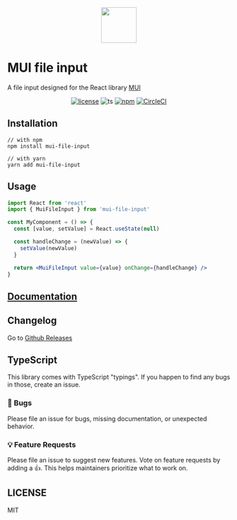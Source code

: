 <div align="center">
  <img src="https://viclafouch.github.io/mui-file-input/img/logo.svg" width="80" />
</div>
<h1>MUI file input</h1>
  <p>A file input designed for the React library <a href="https://mui.com/">MUI</a></p>
</div>
<div align="center">

[![license](https://img.shields.io/badge/license-MIT-blue.svg)](https://github.com/viclafouch/mui-file-input/blob/main/LICENSE)
![ts](https://badgen.net/badge/Built%20With/TypeScript/blue)
[![npm](https://img.shields.io/npm/v/mui-file-input)](https://www.npmjs.com/package/mui-file-input)
[![CircleCI](https://circleci.com/gh/viclafouch/mui-file-input/tree/master.svg?style=svg)](https://circleci.com/gh/viclafouch/mui-file-input/tree/main)
</div>

## Installation

```
// with npm
npm install mui-file-input

// with yarn
yarn add mui-file-input
```

## Usage

```jsx
import React from 'react'
import { MuiFileInput } from 'mui-file-input'

const MyComponent = () => {
  const [value, setValue] = React.useState(null)

  const handleChange = (newValue) => {
    setValue(newValue)
  }

  return <MuiFileInput value={value} onChange={handleChange} />
}
```

## [Documentation](https://viclafouch.github.io/mui-file-input/)

## Changelog

Go to [Github Releases](https://github.com/viclafouch/mui-file-input/releases)

## TypeScript

This library comes with TypeScript "typings". If you happen to find any bugs in those, create an issue.

### 🐛 Bugs

Please file an issue for bugs, missing documentation, or unexpected behavior.

### 💡 Feature Requests

Please file an issue to suggest new features. Vote on feature requests by adding
a 👍. This helps maintainers prioritize what to work on.

## LICENSE

MIT
